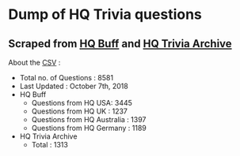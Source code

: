 # Dump of HQ Trivia questions
## Scraped from [HQ Buff](https://hqbuff.com/) and [HQ Trivia Archive](https://hqtriviaarchive.com)

About the [CSV](https://github.com/py-ranoid/HQ-Scrape/raw/master/all_ques.csv) :
- Total no. of Questions : 8581
- Last Updated : October 7th, 2018
- HQ Buff
    - Questions from HQ USA: 3445
    - Questions from HQ UK : 1237
    - Questions from HQ Australia : 1397
    - Questions from HQ Germany : 1189
- HQ Trivia Archive
    - Total : 1313
